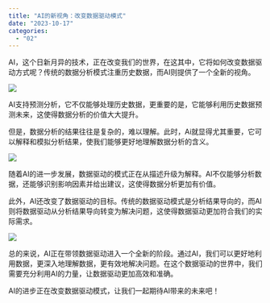 ```yaml
---
title: "AI的新视角：改变数据驱动模式"
date: "2023-10-17"
categories: 
  - "02"
---
```


AI，这个日新月异的技术，正在改变我们的世界，在这其中，它将如何改变数据驱动方式呢？传统的数据分析模式注重历史数据，而AI则提供了一个全新的视角。

![](images/1690448532-home-office-1867761-scaled.jpg)

AI支持预测分析，它不仅能够处理历史数据，更重要的是，它能够利用历史数据预测未来，这使得数据分析的价值大大提升。

但是，数据分析的结果往往是复杂的，难以理解。此时，Ai就显得尤其重要，它可以解释和模拟分析结果，使我们能够更好地理解数据分析的含义。

![](https://x.chatmindai.net/%E7%AC%AC%E4%BA%8C%E5%BC%A0%E5%9B%BE%E7%89%87%EF%BC%9AMindAi%E6%AD%A3%E5%9C%A8%E8%A7%A3%E9%87%8A%E5%92%8C%E6%A8%A1%E6%8B%9F%E6%95%B0%E6%8D%AE%E5%88%86%E6%9E%90%E7%BB%93%E6%9E%9C)

随着AI的进一步发展，数据驱动的模式正在从描述升级为解释。AI不仅能够分析数据，还能够识别影响因素并给出建议，这使得数据分析更加有价值。

此外，AI还改变了数据驱动的目标。传统的数据驱动模式是分析结果导向的，而AI则将数据驱动从分析结果导向转变为解决问题，这使得数据驱动更加符合我们的实际需求。

![](https://x.chatmindai.net/%E7%AC%AC%E4%B8%89%E5%BC%A0%E5%9B%BE%E7%89%87%EF%BC%9AAI%E6%AD%A3%E5%9C%A8%E5%B8%AE%E5%8A%A9%E6%88%91%E4%BB%AC%E8%A7%A3%E5%86%B3%E9%97%AE%E9%A2%98)

总的来说，AI正在带领数据驱动进入一个全新的阶段。通过AI，我们可以更好地利用数据，更深入地理解数据，更有效地解决问题。在这个数据驱动的世界中，我们需要充分利用AI的力量，让数据驱动更加高效和准确。

AI的进步正在改变数据驱动模式，让我们一起期待AI带来的未来吧！
